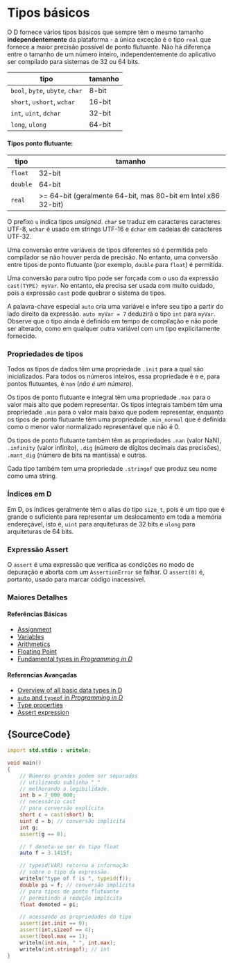 # Tipos básicos

O D fornece vários tipos básicos que sempre têm o mesmo
tamanho **independentemente** da plataforma - a única exceção
é o tipo `real` que fornece a maior precisão possível de ponto flutuante.
Não há diferença entre o tamanho de um número inteiro, independentemente
do aplicativo ser compilado para sistemas de 32 ou 64 bits.

| tipo                          | tamanho
|-------------------------------|------------
|`bool`, `byte`, `ubyte`, `char`| 8-bit
|`short`, `ushort`, `wchar`     | 16-bit
|`int`, `uint`, `dchar`         | 32-bit
|`long`, `ulong`                | 64-bit

#### Tipos ponto flutuante:

| tipo    | tamanho
|---------|--------------------------------------------------
|`float`  | 32-bit
|`double` | 64-bit
|`real`   | >= 64-bit (geralmente 64-bit, mas 80-bit em Intel x86 32-bit)

O prefixo `u` indica tipos *unsigned*. `char` se traduz em caracteres
caracteres UTF-8, `wchar` é usado em strings UTF-16 e `dchar`
em cadeias de caracteres UTF-32.

Uma conversão entre variáveis de tipos diferentes só é
permitida pelo compilador se não houver perda de precisão. No entanto,
uma conversão entre tipos de ponto flutuante
(por exemplo, `double` para `float`) é permitida.

Uma conversão para outro tipo pode ser forçada com o uso da expressão
`cast(TYPE) myVar`. No entanto, ela precisa ser usada com muito cuidado,
pois a expressão `cast` pode quebrar o sistema de tipos.

A palavra-chave especial `auto` cria uma variável e infere
seu tipo a partir do lado direito da expressão. `auto myVar = 7`
deduzirá o tipo `int` para `myVar`. Observe que o tipo ainda é
definido em tempo de compilação e não pode ser alterado, como em qualquer outra
variável com um tipo explicitamente fornecido.

### Propriedades de tipos

Todos os tipos de dados têm uma propriedade `.init` para a qual são inicializados.
Para todos os números inteiros, essa propriedade é `0` e, para pontos flutuantes, é `nan` (*não é um número*).

Os tipos de ponto flutuante e integral têm uma propriedade `.max` para o valor mais alto que podem representar.
Os tipos integrais também têm uma propriedade `.min` para o valor mais baixo
que podem representar, enquanto os tipos de ponto flutuante têm uma propriedade `.min_normal`
que é definida como o menor valor normalizado representável que não é 0.

Os tipos de ponto flutuante também têm as propriedades `.nan` (valor NaN), `.infinity`
(valor infinito), `.dig` (número de dígitos decimais das precisões), `.mant_dig`
(número de bits na mantissa) e outras.

Cada tipo também tem uma propriedade `.stringof` que produz seu nome como uma string.

### Índices em D

Em D, os índices geralmente têm o alias do tipo `size_t`, pois é um tipo que
é grande o suficiente para representar um deslocamento em toda a memória endereçável, 
isto é, `uint` para arquiteturas de 32 bits e `ulong` para arquiteturas de 64 bits.

### Expressão Assert

O `assert` é uma expressão que verifica as condições no modo de depuração e aborta com um `AssertionError` se falhar.
O `assert(0)` é, portanto, usado para marcar código inacessível.

### Maiores Detalhes

#### Referências Básicas

- [Assignment](http://ddili.org/ders/d.en/assignment.html)
- [Variables](http://ddili.org/ders/d.en/variables.html)
- [Arithmetics](http://ddili.org/ders/d.en/arithmetic.html)
- [Floating Point](http://ddili.org/ders/d.en/floating_point.html)
- [Fundamental types in _Programming in D_](http://ddili.org/ders/d.en/types.html)

#### Referencias Avançadas

- [Overview of all basic data types in D](https://dlang.org/spec/type.html)
- [`auto` and `typeof` in _Programming in D_](http://ddili.org/ders/d.en/auto_and_typeof.html)
- [Type properties](https://dlang.org/spec/property.html)
- [Assert expression](https://dlang.org/spec/expression.html#AssertExpression)

## {SourceCode}

```d
import std.stdio : writeln;

void main()
{
    // Números grandes podem ser separados
    // utilizando sublinha "_"
    // melhorando a legibilidade.
    int b = 7_000_000;
    // necessário cast
    // para conversão explícita
    short c = cast(short) b;
    uint d = b; // conversão implícita
    int g;
    assert(g == 0);

    // f denota-se ser do tipo float
    auto f = 3.1415f;

    // typeid(VAR) retorna a informação
    // sobre o tipo da expressão.
    writeln("type of f is ", typeid(f));
    double pi = f; // conversão implícita
    // para tipos de ponto flutuante
    // permitindo a redução implícita
    float demoted = pi;

    // acessando as propriedades do tipo
    assert(int.init == 0);
    assert(int.sizeof == 4);
    assert(bool.max == 1);
    writeln(int.min, " ", int.max);
    writeln(int.stringof); // int
}
```